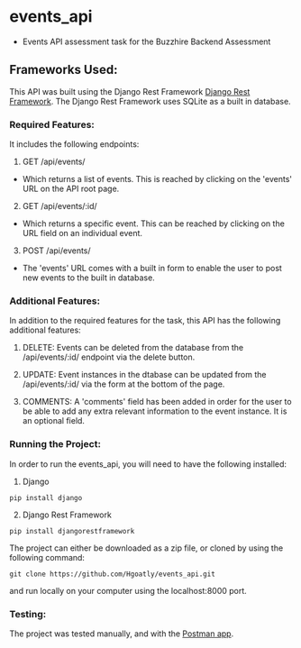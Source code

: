 # events_api

- Events API assessment task for the Buzzhire Backend Assessment

## Frameworks Used:

This API was built using the Django Rest Framework [Django Rest Framework](https://www.django-rest-framework.org/). The Django Rest Framework uses SQLite as a built in database.

### Required Features:

It includes the following endpoints: 

1. GET /api/events/
- Which returns a list of events. This is reached by clicking on the 'events' URL on the API root page.

2. GET /api/events/:id/
- Which returns a specific event. This can be reached by clicking on the URL field on an individual event. 

3. POST /api/events/
- The 'events' URL comes with a built in form to enable the user to post new events to the built in database.

### Additional Features:

In addition to the required features for the task, this API has the following additional features:

1. DELETE: Events can be deleted from the database from the /api/events/:id/ endpoint via the delete button.

2. UPDATE: Event instances in the dtabase can be updated from the /api/events/:id/ via the form at the bottom of the page. 

3. COMMENTS: A 'comments' field has been added in order for the user to be able to add any extra relevant information to the event instance. It is an optional field.


### Running the Project:

In order to run the events_api, you will need to have the following installed: 

1. Django

`pip install django`

2. Django Rest Framework

`pip install djangorestframework`

The project can either be downloaded as a zip file, or cloned by using the following command:

`git clone https://github.com/Hgoatly/events_api.git` 

and run locally on your computer using the localhost:8000 port.

### Testing:
The project was tested manually, and with the [Postman app](https://www.postman.com/).
